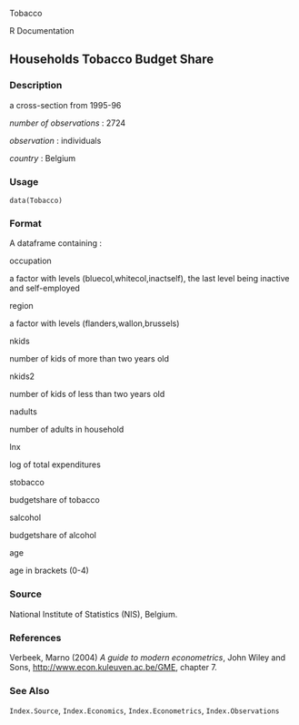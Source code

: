 Tobacco

R Documentation

## Households Tobacco Budget Share

### Description

a cross-section from 1995-96

_number of observations_ : 2724

_observation_ : individuals

_country_ : Belgium

### Usage

    data(Tobacco)

### Format

A dataframe containing :

occupation

a factor with levels (bluecol,whitecol,inactself), the last level being
inactive and self-employed

region

a factor with levels (flanders,wallon,brussels)

nkids

number of kids of more than two years old

nkids2

number of kids of less than two years old

nadults

number of adults in household

lnx

log of total expenditures

stobacco

budgetshare of tobacco

salcohol

budgetshare of alcohol

age

age in brackets (0-4)

### Source

National Institute of Statistics (NIS), Belgium.

### References

Verbeek, Marno (2004) _A guide to modern econometrics_, John Wiley and Sons,
<http://www.econ.kuleuven.ac.be/GME>, chapter 7.

### See Also

`Index.Source`, `Index.Economics`, `Index.Econometrics`, `Index.Observations`

